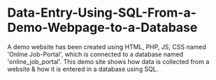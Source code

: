 # Data-Entry-Using-SQL-From-a-Demo-Webpage-to-a-Database
A demo website has been created using HTML, PHP, JS, CSS named 'Online Job-Portal', which is connected to a database named 'online_job_portal'. This demo site shows how data is collected from a website &amp; how it is entered in a database using SQL.

